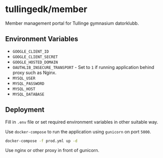 # tullingedk/member

Member management portal for Tullinge gymnasium datorklubb.

## Environment Variables

- `GOOGLE_CLIENT_ID`
- `GOOGLE_CLIENT_SECRET`
- `GOOGLE_HOSTED_DOMAIN`
- `OAUTHLIB_INSECURE_TRANSPORT` - Set to `1` if running application behind proxy such as Nginx.
- `MYSQL_USER`
- `MYSQL_PASSWORD`
- `MYSQL_HOST`
- `MYSQL_DATABASE`

## Deployment

Fill in `.env` file or set required environment variables in other suitable way.

Use `docker-compose` to run the application using `gunicorn` on port `5000`.

```bash
docker-compose -f prod.yml up -d
```

Use nginx or other proxy in front of gunicorn.
